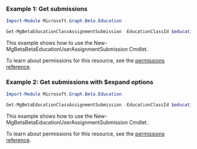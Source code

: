 ### Example 1: Get submissions

```powershellImport-Module Microsoft.Graph.Beta.Education

Get-MgBetaEducationClassAssignmentSubmission -EducationClassId $educationClassId -EducationAssignmentId $educationAssignmentId
```
This example shows how to use the New-MgBetaBetaEducationUserAssignmentSubmission Cmdlet.
To learn about permissions for this resource, see the [permissions reference](/graph/permissions-reference).

### Example 2: Get submissions with $expand options

```powershellImport-Module Microsoft.Graph.Beta.Education

Get-MgBetaEducationClassAssignmentSubmission -EducationClassId $educationClassId -EducationAssignmentId $educationAssignmentId -ExpandProperty "outcomes"
```
This example shows how to use the New-MgBetaBetaEducationUserAssignmentSubmission Cmdlet.
To learn about permissions for this resource, see the [permissions reference](/graph/permissions-reference).

